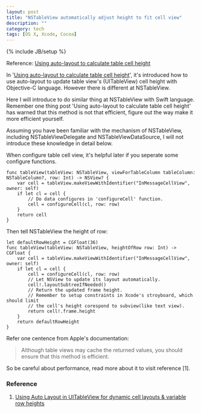 ```yaml
---
layout: post
title: "NSTableView automatically adjust height to fit cell view"
description: ""
category: tech
tags: [OS X, Xcode, Cocoa]
---
```

{% include JB/setup %}

Reference: [Using auto-layout to calculate table cell height](http://blog.amyworrall.com/post/66085151655/using-auto-layout-to-calculate-table-cell-height)

In '[Using auto-layout to calculate table cell height](http://blog.amyworrall.com/post/66085151655/using-auto-layout-to-calculate-table-cell-height)', it's introduced how to use auto-layout to update table view's (UITableView) cell height with Objective-C language. However there is different at NSTableView.

Here I will introduce to do similar thing at NSTableView with Swift language. Remember one thing post 'Using auto-layout to calculate table cell height' has warned that this method is not that efficient, figure out the way make it more efficient yourself.

Assuming you have been familiar with the mechanism of NSTableView, including NSTableViewDelegate and NSTableViewDataSource, I will not introduce these knowledge in detail below.

When configure table cell view, it's helpful later if you seperate some configure functions.

    func tableView(tableView: NSTableView, viewForTableColumn tableColumn: NSTableColumn?, row: Int) -> NSView? {
        var cell = tableView.makeViewWithIdentifier("InMessageCellView", owner: self)
        if let cl = cell {
            // Do data configures in 'configureCell' function.
            cell = configureCell(cl, row: row)
        }
        return cell
    }


Then tell NSTableView the height of row:

    let defaultRowHeight = CGFloat(36)
    func tableView(tableView: NSTableView, heightOfRow row: Int) -> CGFloat {
        var cell = tableView.makeViewWithIdentifier("InMessageCellView", owner: self)
        if let cl = cell {
            cell = configureCell(cl, row: row)
            // Let NSView to update its layout automatically.
            cell!.layoutSubtreeIfNeeded()
            // Return the updated frame height.
            // Remember to setup constraints in Xcode's stroyboard, which should limit 
            // the cell's height corespond to subview(like text view).
            return cell!.frame.height
        }
        return defaultRowHeight
    }

Refer one centence from Apple's documentation:

> Although table views may cache the returned values, you should ensure that this method is efficient.

So be careful about performance, read more about it to visit reference [1].

### Reference

1. [Using Auto Layout in UITableView for dynamic cell layouts & variable row heights](http://stackoverflow.com/questions/18746929/using-auto-layout-in-uitableview-for-dynamic-cell-layouts-variable-row-heights)
